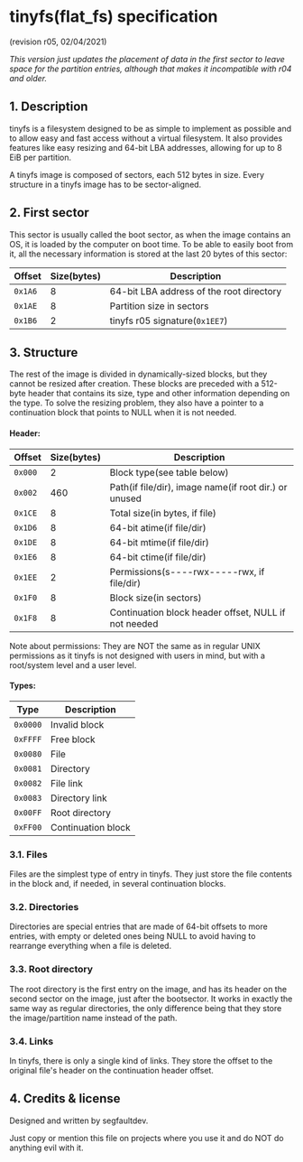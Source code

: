 # tinyfs(flat\_fs) specification
(revision r05, 02/04/2021)

*This version just updates the placement of data in the first sector to leave space for the partition entries, although that makes it incompatible with r04 and older.*

## 1. Description

tinyfs is a filesystem designed to be as simple to implement as possible and to allow easy and fast access without a virtual filesystem. It also provides features like easy resizing and 64-bit LBA addresses, allowing for up to 8 EiB per partition.

A tinyfs image is composed of sectors, each 512 bytes in size. Every structure in a tinyfs image has to be sector-aligned.

## 2. First sector

This sector is usually called the boot sector, as when the image contains an OS, it is loaded by the computer on boot time. To be able to easily boot from it, all the necessary information is stored at the last 20 bytes of this sector:

| Offset  | Size(bytes) | Description                              |
|---------|-------------|------------------------------------------|
| `0x1A6` | 8           | 64-bit LBA address of the root directory |
| `0x1AE` | 8           | Partition size in sectors                |
| `0x1B6` | 2           | tinyfs r05 signature(`0x1EE7`)           |

## 3. Structure

The rest of the image is divided in dynamically-sized blocks, but they cannot be resized after creation. These blocks are preceded with a 512-byte header that contains its size, type and other information depending on the type. To solve the resizing problem, they also have a pointer to a continuation block that points to NULL when it is not needed.

#### Header:

| Offset  | Size(bytes) | Description                                           |
|---------|-------------|-------------------------------------------------------|
| `0x000` | 2           | Block type(see table below)                           |
| `0x002` | 460         | Path(if file/dir), image name(if root dir.) or unused |
| `0x1CE` | 8           | Total size(in bytes, if file)                         |
| `0x1D6` | 8           | 64-bit atime(if file/dir)                             |
| `0x1DE` | 8           | 64-bit mtime(if file/dir)                             |
| `0x1E6` | 8           | 64-bit ctime(if file/dir)                             |
| `0x1EE` | 2           | Permissions(s----rwx-----rwx, if file/dir)            |
| `0x1F0` | 8           | Block size(in sectors)                                |
| `0x1F8` | 8           | Continuation block header offset, NULL if not needed  |

Note about permissions: They are NOT the same as in regular UNIX permissions as it tinyfs is not designed with users in mind, but with a root/system level and a user level.

#### Types:

| Type     | Description        |
|----------|--------------------|
| `0x0000` | Invalid block      |
| `0xFFFF` | Free block         |
| `0x0080` | File               |
| `0x0081` | Directory          |
| `0x0082` | File link          |
| `0x0083` | Directory link     |
| `0x00FF` | Root directory     |
| `0xFF00` | Continuation block |

### 3.1. Files

Files are the simplest type of entry in tinyfs. They just store the file contents in the block and, if needed, in several continuation blocks.

### 3.2. Directories

Directories are special entries that are made of 64-bit offsets to more entries, with empty or deleted ones being NULL to avoid having to rearrange everything when a file is deleted.

### 3.3. Root directory

The root directory is the first entry on the image, and has its header on the second sector on the image, just after the bootsector. It works in exactly the same way as regular directories, the only difference being that they store the image/partition name instead of the path.

### 3.4. Links

In tinyfs, there is only a single kind of links. They store the offset to the original file's header on the continuation header offset.

## 4. Credits & license

Designed and written by segfaultdev.

Just copy or mention this file on projects where you use it and do NOT do anything evil with it.
